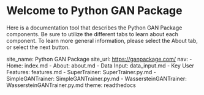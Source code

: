 # Welcome to Python GAN Package

Here is a documentation tool that describes the Python GAN Package components. Be sure to utilize the different tabs to learn about each component. To learn more general information, please select the About tab, or select the next button.

site_name: Python GAN Package
site_url: https://ganpackage.com/
nav:
    - Home: index.md
    - About: about.md
    - Data Input: data_input.md
    - Key User Features: features.md
    - SuperTrainer: SuperTrainer.py.md
    - SimpleGANTrainer: SimpleGANTrainer.py.md
    - WassersteinGANTrainer: WassersteinGANTrainer.py.md
theme: readthedocs
